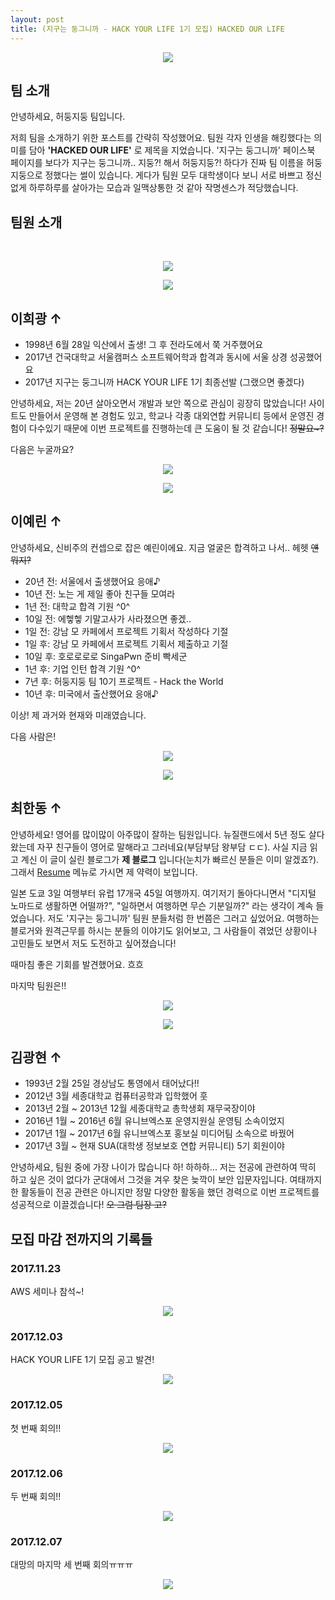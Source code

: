 ```yaml
---
layout: post
title: (지구는 둥그니까 - HACK YOUR LIFE 1기 모집) HACKED OUR LIFE
---
```

<p align="center">
  <img
  src="https://raw.githubusercontent.com/henrychoi7/henrychoi7.github.io/master/img/171208/slogan2.png">
</p>

## 팀 소개
안녕하세요, 허둥지둥 팀입니다.

저희 팀을 소개하기 위한 포스트를 간략히 작성했어요. 팀원 각자 인생을 해킹했다는 의미를 담아 **'HACKED OUR LIFE'** 로 제목을 지었습니다. '지구는 둥그니까' 페이스북 페이지를 보다가 지구는 둥그니까.. 지둥?! 해서 허둥지둥?! 하다가 진짜 팀 이름을 허둥지둥으로 정했다는 썰이 있습니다. 게다가 팀원 모두 대학생이다 보니 서로 바쁘고 정신없게 하루하루를 살아가는 모습과 일맥상통한 것 같아 작명센스가 적당했습니다.

## 팀원 소개
<br>
<p align="center">
  <img
  src="https://raw.githubusercontent.com/henrychoi7/henrychoi7.github.io/master/img/171208/hk3.jpg">
</p>

<p align="center">
  <img
  src="https://raw.githubusercontent.com/henrychoi7/henrychoi7.github.io/master/img/171208/hk4.jpg">
</p>

## 이희광 ↑

- 1998년 6월 28일 익산에서 출생! 그 후 전라도에서 쭉 거주했어요
- 2017년 건국대학교 서울캠퍼스 소프트웨어학과 합격과 동시에 서울 상경 성공했어요
- 2017년 지구는 둥그니까 HACK YOUR LIFE 1기 최종선발 (그랬으면 좋겠다)

안녕하세요, 저는 20년 살아오면서 개발과 보안 쪽으로 관심이 굉장히 많았습니다! 사이트도 만들어서 운영해 본 경험도 있고, 학교나 각종 대외연합 커뮤니티 등에서 운영진 경험이 다수있기 때문에 이번 프로젝트를 진행하는데 큰 도움이 될 것 같습니다! ~~정말요~?~~

다음은 누굴까요?

<p align="center">
  <img
  src="https://raw.githubusercontent.com/henrychoi7/henrychoi7.github.io/master/img/171208/yr2.jpeg">
</p>

<p align="center">
  <img
  src="https://raw.githubusercontent.com/henrychoi7/henrychoi7.github.io/master/img/171208/yr1.jpg">
</p>

## 이예린 ↑

안녕하세요, 신비주의 컨셉으로 잡은 예린이에요. 지금 얼굴은 합격하고 나서.. 헤헷 ~~얜 뭐지?~~

- 20년 전: 서울에서 출생했어요 응애♪
- 10년 전: 노는 게 제일 좋아 친구들 모여라
- 1년 전: 대학교 합격 기원 ^0^
- 10일 전: 에헿헿 기말고사가 사라졌으면 좋겠..
- 1일 전: 강남 모 카페에서 프로젝트 기획서 작성하다 기절
- 1일 후: 강남 모 카페에서 프로젝트 기획서 제출하고 기절
- 10일 후: 호로로로로 SingaPwn 준비 빡세군
- 1년 후: 기업 인턴 합격 기원 ^0^
- 7년 후: 허둥지둥 팀 10기 프로젝트 - Hack the World
- 10년 후: 미국에서 출산했어요 응애♪

이상! 제 과거와 현재와 미래였습니다.

다음 사람은!

<p align="center">
  <img
  src="https://raw.githubusercontent.com/henrychoi7/henrychoi7.github.io/master/img/171208/hd2.jpeg">
</p>

<p align="center">
  <img
  src="https://raw.githubusercontent.com/henrychoi7/henrychoi7.github.io/master/img/171208/hd1.jpeg">
</p>

## 최한동 ↑

안녕하세요! 영어를 많이많이 아주많이 잘하는 팀원입니다. 뉴질랜드에서 5년 정도 살다왔는데 자꾸 친구들이 영어로 말해라고 그러네요(부담부담 왕부담 ㄷㄷ). 사실 지금 읽고 계신 이 글이 실린 블로그가 **제 블로그** 입니다(눈치가 빠르신 분들은 이미 알겠죠?). 그래서 [Resume](https://handongchoi.com/resume/) 메뉴로 가시면 제 약력이 보입니다.

일본 도쿄 3일 여행부터 유럽 17개국 45일 여행까지. 여기저기 돌아다니면서 "디지털 노마드로 생활하면 어떨까?", "일하면서 여행하면 무슨 기분일까?" 라는 생각이 계속 들었습니다. 저도 '지구는 둥그니까' 팀원 분들처럼 한 번쯤은 그러고 싶었어요. 여행하는 블로거와 원격근무를 하시는 분들의 이야기도 읽어보고, 그 사람들이 겪었던 상황이나 고민들도 보면서 저도 도전하고 싶어졌습니다!

때마침 좋은 기회를 발견했어요. 흐흐

마지막 팀원은!!
<p align="center">
  <img
  src="https://raw.githubusercontent.com/henrychoi7/henrychoi7.github.io/master/img/171208/kh1.jpg">
</p>

<p align="center">
  <img
  src="https://raw.githubusercontent.com/henrychoi7/henrychoi7.github.io/master/img/171208/kh2.jpeg">
</p>

## 김광현 ↑

- 1993년 2월 25일 경상남도 통영에서 태어났다!!
- 2012년 3월 세종대학교 컴퓨터공학과 입학했어 훗
- 2013년 2월 ~ 2013년 12월 세종대학교 총학생회 재무국장이야
- 2016년 1월 ~ 2016년 6월 유니브엑스포 운영지원실 운영팀 소속이었지
- 2017년 1월 ~ 2017년 6월 유니브엑스포 홍보실 미디어팀 소속으로 바꿨어
- 2017년 3월 ~ 현재 SUA(대학생 정보보호 연합 커뮤니티) 5기 회원이야

안녕하세요, 팀원 중에 가장 나이가 많습니다 하! 하하하... 저는 전공에 관련하여 딱히 하고 싶은 것이 없다가 군대에서 그것을 겨우 찾은 늦깍이 보안 입문자입니다. 여태까지 한 활동들이 전공 관련은 아니지만 정말 다양한 활동을 했던 경력으로 이번 프로젝트를 성공적으로 이끌겠습니다! ~~오 그럼 팀장 고?~~
<br>
## 모집 마감 전까지의 기록들

### 2017.11.23
AWS 세미나 참석~!

<p align="center">
  <img
  src="https://raw.githubusercontent.com/henrychoi7/henrychoi7.github.io/master/img/171208/sms.png">
</p>

### 2017.12.03
HACK YOUR LIFE 1기 모집 공고 발견!

<p align="center">
  <img
  src="https://raw.githubusercontent.com/henrychoi7/henrychoi7.github.io/master/img/171208/notice.jpeg">
</p>

### 2017.12.05
첫 번째 회의!!

<p align="center">
  <img
  src="https://raw.githubusercontent.com/henrychoi7/henrychoi7.github.io/master/img/171208/m1.jpeg">
</p>

### 2017.12.06
두 번째 회의!!

<p align="center">
  <img
  src="https://raw.githubusercontent.com/henrychoi7/henrychoi7.github.io/master/img/171208/m2.jpeg">
</p>

### 2017.12.07
대망의 마지막 세 번째 회의ㅠㅠㅠ

<p align="center">
  <img
  src="https://raw.githubusercontent.com/henrychoi7/henrychoi7.github.io/master/img/171208/m4.jpeg">
</p>
